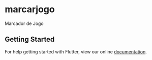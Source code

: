 # marcarjogo

Marcador de Jogo

## Getting Started

For help getting started with Flutter, view our online
[documentation](https://flutter.io/).
